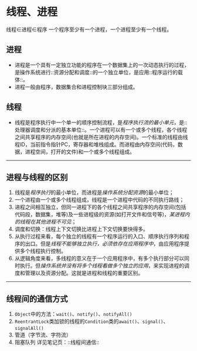 # 线程、进程
线程∈进程∈程序
一个程序至少有一个进程，一个进程至少有一个线程。

## 进程
- 进程是一个具有一定独立功能的程序在一个数据集上的一次动态执行的过程，是操作系统进行::资源分配和调度::的一个独立单位，是应用::程序运行的载体::。
- 进程一般由程序，数据集合和进程控制块三部分组成。

## 线程
- 线程是程序执行中一个单一的顺序控制流程，是*程序执行流的最小单元*，是::处理器调度和分派的基本单位::。一个进程可以有一个或多个线程，各个线程之间共享程序的内存空间(也就是所在进程的内存空间)。一个标准的线程由线程ID，当前指令指针PC，寄存器和堆栈组成。而进程由内存空间(代码，数据，进程空间，打开的文件)和一个或多个线程组成。

---
## 进程与线程的区别
1. 线程是*程序执行*的最小单位，而进程是*操作系统分配资源*的最小单位；
2. 一个进程由一个或多个线程组成，线程是一个进程中代码的不同执行路线；
3. 进程之间相互独立，但同一进程下的各个线程之间共享程序的内存空间(包括代码段，数据集，堆等)及一些进程级的资源(如打开文件和信号等)，*某进程内的线程在其他进程不可见*；
4. 调度和切换：线程上下文切换比进程上下文切换要快得多。
5. 从执行过程来看，每个独立的线程有一个程序运行的入口、顺序执行序列和程序的出口。但是*线程不能够独立执行，必须依存在应用程序中*，由应用程序提供多个线程执行控制。
6. 从逻辑角度来看，多线程的意义在于一个应用程序中，有多个执行部分可以同时执行。但*操作系统并没有将多个线程看做多个独立的应用*，来实现进程的调度和管理以及资源分配。这就是进程和线程的重要区别。
---- 
## 线程间的通信方式
1. `Object`中的方法：`wait()`、`notify()`、`notifyAll()`
2. `ReentrantLock`类加锁的线程的`Condition`类的`await()`、`signal()`、`signalAll()`
3. 管道（字节流、字符流）
4. 阻塞队列
详见笔记页：::线程间通信::
